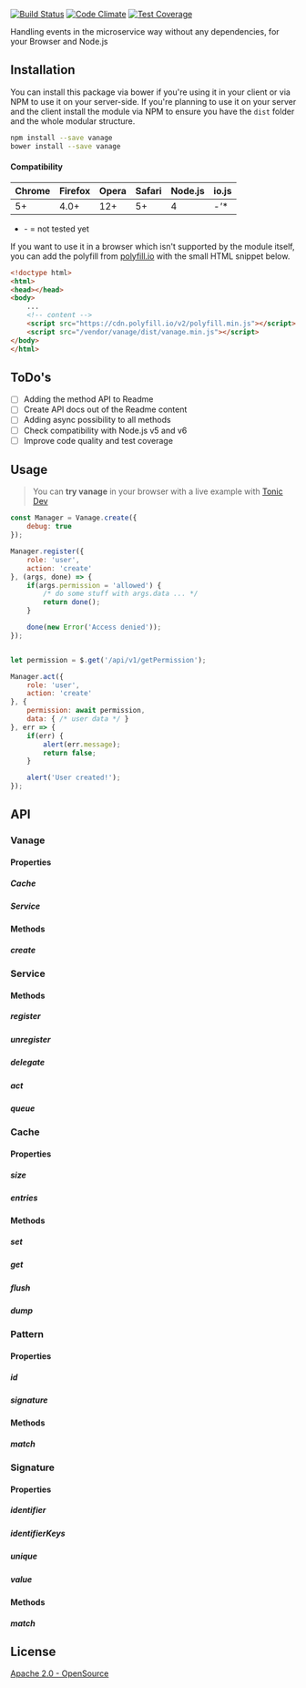 [![Build Status](https://travis-ci.org/janbiasi/vanage.svg?branch=master)](https://travis-ci.org/janbiasi/vanage)
[![Code Climate](https://codeclimate.com/github/janbiasi/vanage/badges/gpa.svg)](https://codeclimate.com/github/janbiasi/vanage)
[![Test Coverage](https://codeclimate.com/github/janbiasi/vanage/badges/coverage.svg)](https://codeclimate.com/github/janbiasi/vanage/coverage)

Handling events in the microservice way without any dependencies, for your Browser and Node.js 

## Installation

You can install this package via bower if you're using it in your client or via NPM to use it 
on your server-side. If you're planning to use it on your server and the client install the module 
via NPM to ensure you have the `dist` folder and the whole modular structure.

```bash 
npm install --save vanage
bower install --save vanage
```

#### Compatibility

| Chrome | Firefox | Opera | Safari | Node.js | io.js |
|--------|---------|-------|--------|---------|-------|
| 5+     | 4.0+    | 12+   | 5+     | 4       | *-'** |

* *-* = not tested yet 

If you want to use it in a browser which isn't supported by the module itself, you can 
add the polyfill from [polyfill.io](https://cdn.polyfill.io/v2/docs) with the small HTML snippet below.

```html
<!doctype html>
<html>
<head></head>
<body>
    ...
    <!-- content -->
    <script src="https://cdn.polyfill.io/v2/polyfill.min.js"></script>
    <script src="/vendor/vanage/dist/vanage.min.js"></script>
</body>
</html>
``` 

## ToDo's

- [ ] Adding the method API to Readme
- [ ] Create API docs out of the Readme content
- [ ] Adding async possibility to all methods
- [ ] Check compatibility with Node.js v5 and v6
- [ ] Improve code quality and test coverage

## Usage

> You can **try vanage** in your browser with a live example with [Tonic Dev](https://tonicdev.com/janbiasi/vanage-example)

```js
const Manager = Vanage.create({
    debug: true
});

Manager.register({
    role: 'user',
    action: 'create'
}, (args, done) => {
    if(args.permission = 'allowed') {
        /* do some stuff with args.data ... */
        return done();
    }

    done(new Error('Access denied'));
});


let permission = $.get('/api/v1/getPermission');

Manager.act({
    role: 'user',
    action: 'create'
}, {
    permission: await permission,
    data: { /* user data */ }
}, err => {
    if(err) {
        alert(err.message);
        return false;
    }

    alert('User created!');
});
```

## API

### Vanage

#### Properties

##### Cache

##### Service

#### Methods

##### create


### Service

#### Methods

##### register

##### unregister

##### delegate 

##### act 

##### queue


### Cache

#### Properties

##### size

##### entries

#### Methods

##### set

##### get

##### flush

##### dump


### Pattern

#### Properties

##### id

##### signature

#### Methods

##### match


### Signature

#### Properties

##### identifier

##### identifierKeys

##### unique

##### value

#### Methods

##### match



## License

[Apache 2.0 - OpenSource](LICENSE)